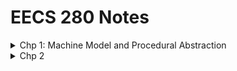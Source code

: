 # EECS 280 Notes

<details>
<summary>Chp 1: Machine Model and Procedural Abstraction</summary>

-   <details>
    <summary>Diagram of software program stages</summary>

    <img src="https://s3.us-west-2.amazonaws.com/secure.notion-static.com/40ad7c1d-1cb5-4764-a0a3-327b78819695/Untitled.png?X-Amz-Algorithm=AWS4-HMAC-SHA256&X-Amz-Content-Sha256=UNSIGNED-PAYLOAD&X-Amz-Credential=AKIAT73L2G45EIPT3X45%2F20220627%2Fus-west-2%2Fs3%2Faws4_request&X-Amz-Date=20220627T141943Z&X-Amz-Expires=86400&X-Amz-Signature=3bee3aeb7afdad778e46058cb805b62346651a11fdce9be4e63af576dbdfbc63&X-Amz-SignedHeaders=host&response-content-disposition=filename%20%3D%22Untitled.png%22&x-id=GetObject" width="500" height="200">
    </details>

-   <details>
    <summary>Terminology</summary>

    -   <details>
        <summary>Variable vs Objects</summary>

        Variable | Object
        --- | ---
        Name that refers to object in memory | Data that’s located in some address in memory
        Created at Compile time (source code) | Created at Runtime
        </details>

    -   <details>
        <summary>Compile time vs Runtime</summary>

        
        </details>

    -   <details>
        <summary>Terminology</summary>

        
        </details>

    </details>

-   <details>
    <summary>Procedural Abstraction (Separate files)</summary>

    * Never include a `.cpp` source file in header file and never put `.h` file in compiler terminal command
    * Never include `using namespace std;` inside a header file
    </details>

</details>

<details>
<summary>Chp 2</summary>

</details>
